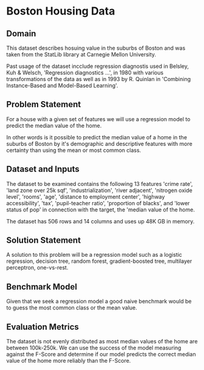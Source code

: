# Boston Housing Data
## Domain
This dataset describes hosuing value in the suburbs of Boston and was taken from the StatLib library at Carnegie Mellon University.

Past usage of the dataset incclude regression diagnostis used in Belsley, Kuh & Welsch, 'Regression diagnostics ...', in 1980 with various transformations of the data as well as in 1993 by R. Quinlan in 'Combining Instance-Based and Model-Based Learning'.


## Problem Statement
For a house with a given set of features we will use a regression model to predict the median value of the home.

In other words is it possible to predict the median value of a home in the suburbs of Boston by it's demographic and descriptive features with more certainty than using the mean or most common class.

## Dataset and Inputs
The dataset to be examined contains the following 13 features 'crime rate', 'land zone over 25k sqf', 'industrialization', 'river adjacent', 'nitrogen oxide level', 'rooms', 'age', 'distance to employment center', 'highway accessibility', 'tax', 'pupil-teacher ratio', 'proportion of blacks', and 'lower status of pop' in connection with the target, the 'median value of the home.

The dataset has 506 rows and 14 columns and uses up 48K GB in memory.

## Solution Statement
A solution to this problem will be a regression model such as a logistic regression, decision tree, random forest, gradient-boosted tree, multilayer perceptron, one-vs-rest.

## Benchmark Model
Given that we seek a regression model a good naive benchmark would be to guess the most common class or the mean value.

## Evaluation Metrics
The dataset is not evenly distributed as most median values of the home are between 100k-250k. We can use the success of the model measuring against the F-Score and determine if our model predicts the correct median value of the home more reliably than the F-Score.
